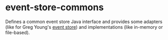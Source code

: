 # event-store-commons
Defines a common event store Java interface and provides some adapters (like for Greg Young's [event store](https://www.geteventstore.com/)) and implementations (like in-memory or file-based).
